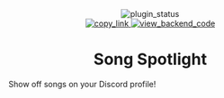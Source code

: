 <!--
	* This file was autogenerated, do not modify it directly
	* https://github.com/nexpid/RevengePlugins/blob/dev/scripts/build/modules/readmes.ts
-->

<div align="center">
<img alt="plugin_status" src="https://img.shields.io/badge/plugin_status-finished-a6da95?style=for-the-badge&labelColor=24273a" />
<br/>
<a href="https://revenge.nexpid.xyz/song-spotlight">
<img alt="copy_link" src="https://img.shields.io/badge/copy_link-1e2030?style=for-the-badge" />
</a>
<a href="https://github.com/nexpid-labs/SongSpotlight">
<img alt="view_backend_code" src="https://img.shields.io/badge/view_backend_code-494d64?style=for-the-badge" />
</a>
</div>

<h1 align="center">
Song Spotlight
</h1>

Show off songs on your Discord profile!
